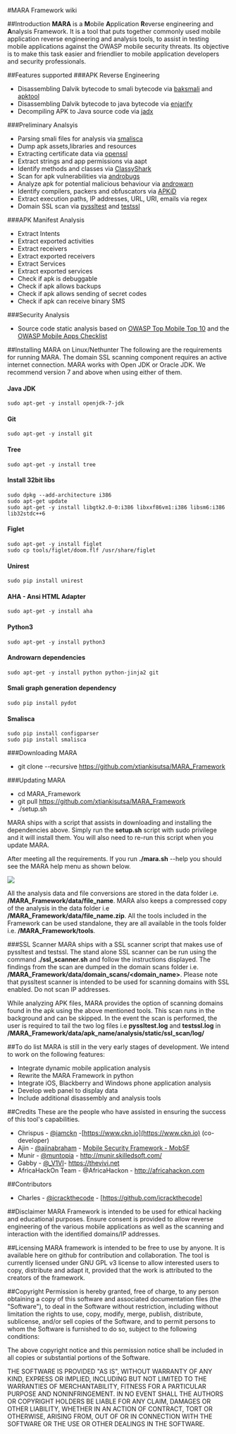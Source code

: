 #MARA Framework wiki

##Introduction
**MARA** is a **M**obile **A**pplication **R**everse engineering and **A**nalysis Framework. It is a tool that puts together commonly used mobile application reverse engineering and analysis tools, to assist in testing mobile applications against the OWASP mobile security threats. Its objective is to make this task easier and friendlier to mobile application developers and security professionals. 

##Features supported
###APK Reverse Engineering
* Disassembling Dalvik bytecode to smali bytecode via [baksmali](https://bitbucket.org/JesusFreke/smali/downloads) and [apktool](https://ibotpeaches.github.io/Apktool/install/)
* Disassembling Dalvik bytecode to java bytecode via [enjarify](https://github.com/google/enjarify)
* Decompiling APK to Java source code via [jadx](https://github.com/skylot/jadx) 

###Preliminary Analsyis
* Parsing smali files for analysis via [smalisca](https://github.com/dorneanu/smalisca) 
* Dump apk assets,libraries and resources
* Extracting certificate data via [openssl](https://github.com/openssl/openssl)
* Extract strings and app permissions via aapt
* Identify methods and classes via [ClassyShark](https://github.com/google/android-classyshark)
* Scan for apk vulnerabilities via [androbugs](https://github.com/AndroBugs/AndroBugs_Framework)
* Analyze apk for potential malicious behaviour via [androwarn](https://github.com/maaaaz/androwarn)
* Identify compilers, packers and obfuscators via [APKiD](https://github.com/rednaga/APKiD)
* Extract execution paths, IP addresses, URL, URI, emails via regex
* Domain SSL scan via [pyssltest](https://github.com/moheshmohan/pyssltest) and [testssl](https://github.com/drwetter/testssl.sh) 

###APK Manifest Analysis
* Extract Intents
* Extract exported activities
* Extract receivers
* Extract exported receivers
* Extract Services
* Extract exported services
* Check if apk is debuggable
* Check if apk allows backups
* Check if apk allows sending of secret codes
* Check if apk can receive binary SMS

###Security Analysis
* Source code static analysis based on [OWASP Top Mobile Top 10](https://www.owasp.org/index.php/Mobile_Top_10_2016-Top_10) and the [OWASP Mobile Apps Checklist](https://drive.google.com/file/d/0BxOPagp1jPHWYmg3Y3BfLVhMcmc/view)

##Installing MARA on Linux/Nethunter
The following are the requirements for running MARA. The domain SSL scanning component requires an active internet connection. MARA works with Open JDK or Oracle JDK. We recommend version 7 and above when using either of them. 
#### Java JDK
    sudo apt-get -y install openjdk-7-jdk 

#### Git
    sudo apt-get -y install git

#### Tree
    sudo apt-get -y install tree

#### Install 32bit libs
    sudo dpkg --add-architecture i386
    sudo apt-get update
    sudo apt-get -y install libgtk2.0-0:i386 libxxf86vm1:i386 libsm6:i386 lib32stdc++6

#### Figlet
    sudo apt-get -y install figlet
    sudo cp tools/figlet/doom.flf /usr/share/figlet

#### Unirest
    sudo pip install unirest

#### AHA - Ansi HTML Adapter
    sudo apt-get -y install aha

#### Python3
    sudo apt-get -y install python3

#### Androwarn dependencies
    sudo apt-get -y install python python-jinja2 git

#### Smali graph generation dependency
    sudo pip install pydot

#### Smalisca
    sudo pip install configparser
    sudo pip install smalisca

###Downloading MARA
* git clone --recursive https://github.com/xtiankisutsa/MARA_Framework

###Updating MARA
* cd MARA_Framework
* git pull https://github.com/xtiankisutsa/MARA_Framework
* ./setup.sh

MARA ships with a script that assists in downloading and installing the dependencies above. Simply run the **setup.sh** script with sudo privilege and it will install them. You will also need to re-run this script when you update MARA. 

After meeting all the requirements. If you run **./mara.sh** --help you should see the MARA help menu as shown below.

![](https://cloud.githubusercontent.com/assets/7021125/16488085/5a5c17e8-3ed7-11e6-85c5-d56035b91f94.png)

All the analysis data and file conversions are stored in the data folder i.e. **/MARA_Framework/data/file_name**. MARA also keeps a compressed copy of the analysis in the data folder i.e **/MARA_Framework/data/file_name.zip**. All the tools included in the Framework can be used standalone, they are all available in the tools folder i.e. **/MARA_Framework/tools**.

###SSL Scanner
MARA ships with a SSL scanner script that makes use of pyssltest and testssl. The stand alone SSL scanner can be run using the command **./ssl_scanner.sh** and follow the instructions displayed. The findings from the scan are dumped in the domain scans folder i.e. **/MARA_Framework/data/domain_scans/<domain_name>**. Please note that pyssltest scanner is intended to be used for scanning domains with SSL enabled. Do not scan IP addresses. 

While analyzing APK files, MARA provides the option of scanning domains found in the apk using the above mentioned tools. This scan runs in the background and can be skipped. In the event the scan is performed, the user is required to tail the two log files i.e **pyssltest.log** and **testssl.log** in **/MARA_Framework/data/apk_name/analysis/static/ssl_scan/log/**

##To do list
MARA is still in the very early stages of development. We intend to work on the following features: 
* Integrate dynamic mobile application analysis
* Rewrite the MARA Framework in python
* Integrate iOS, Blackberry and Windows phone application analysis
* Develop web panel to display data
* Include additional disassembly and analysis tools 

##Credits
These are the people who have assisted in ensuring the success of this tool's capabilities. 
* Chrispus - [@iamckn](https://twitter.com/iamckn) -[https://www.ckn.io](https://www.ckn.io) (co-developer)
* Ajin - [@ajinabraham](https://twitter.com/ajinabraham) - [Mobile Security Framework - MobSF](https://github.com/ajinabraham/Mobile-Security-Framework-MobSF)
* Munir - [@muntopia](https://twitter.com/muntopia) - http://munir.skilledsoft.com/
* Gabby - [@_V1VI](https://twitter.com/_V1VI)- https://thevivi.net
* AfricaHackOn Team - @AfricaHackon - http://africahackon.com

##Contributors
* Charles - [@icrackthecode](https://twitter.com/icrackthecode) - [https://github.com/icrackthecode]

##Disclaimer
MARA Framework is intended to be used for ethical hacking and educational purposes. Ensure consent is provided to allow reverse engineering of the various mobile applications as well as the scanning and interaction with the identified domains/IP addresses. 

##Licensing
MARA framework is intended to be free to use by anyone. It is available here on github for contribution and collaboration. The tool is currently licensed under GNU GPL v3 license to allow interested users to copy, distribute and adapt it, provided that the work is attributed to the creators of the framework.

##Copyright
Permission is hereby granted, free of charge, to any person obtaining a copy of this software and associated documentation files (the "Software"), to deal in the Software without restriction, including without limitation the rights to use, copy, modify, merge, publish, distribute, sublicense, and/or sell copies of the Software, and to permit persons to whom the Software is furnished to do so, subject to the following conditions:

The above copyright notice and this permission notice shall be included in all copies or substantial portions of the Software.

THE SOFTWARE IS PROVIDED "AS IS", WITHOUT WARRANTY OF ANY KIND, EXPRESS OR IMPLIED, INCLUDING BUT NOT LIMITED TO THE WARRANTIES OF MERCHANTABILITY, FITNESS FOR A PARTICULAR PURPOSE AND NONINFRINGEMENT. IN NO EVENT SHALL THE AUTHORS OR COPYRIGHT HOLDERS BE LIABLE FOR ANY CLAIM, DAMAGES OR OTHER LIABILITY, WHETHER IN AN ACTION OF CONTRACT, TORT OR OTHERWISE, ARISING FROM, OUT OF OR IN CONNECTION WITH THE SOFTWARE OR THE USE OR OTHER DEALINGS IN THE SOFTWARE.
